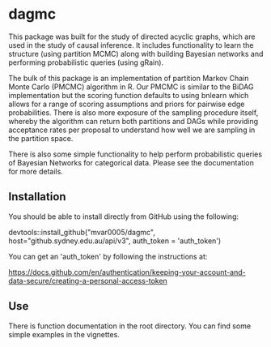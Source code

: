 # dagmc

This package was built for the study of directed acyclic graphs, which are used in the study of causal inference. It includes functionality to learn the structure (using partition MCMC) along with building Bayesian networks and performing probabilistic queries (using gRain).

The bulk of this package is an implementation of partition Markov Chain Monte Carlo (PMCMC) algorithm in R. Our PMCMC is similar to the BiDAG implementation but the scoring function defaults to using bnlearn which allows for a range of scoring assumptions and priors for pairwise edge probabilities. There is also more exposure of the sampling procedure itself, whereby the algorithm can return both partitions and DAGs while providing acceptance rates per proposal to understand how well we are sampling in the partition space.

There is also some simple functionality to help perform probabilistic queries of Bayesian Networks for categorical data. Please see the documentation for more details.

## Installation

You should be able to install directly from GitHub using the following:

devtools::install_github("mvar0005/dagmc", host="github.sydney.edu.au/api/v3", auth_token = 'auth_token')

You can get an 'auth_token' by following the instructions at:

https://docs.github.com/en/authentication/keeping-your-account-and-data-secure/creating-a-personal-access-token

## Use

There is function documentation in the root directory. You can find some simple examples in the vignettes.
